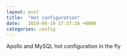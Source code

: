 ```yaml
---
layout: post
title:  "Hot configuration"
date:   2019-09-10 17:37:16 +0800
categories: config
---
```



Apollo and MySQL hot configuration in the fly